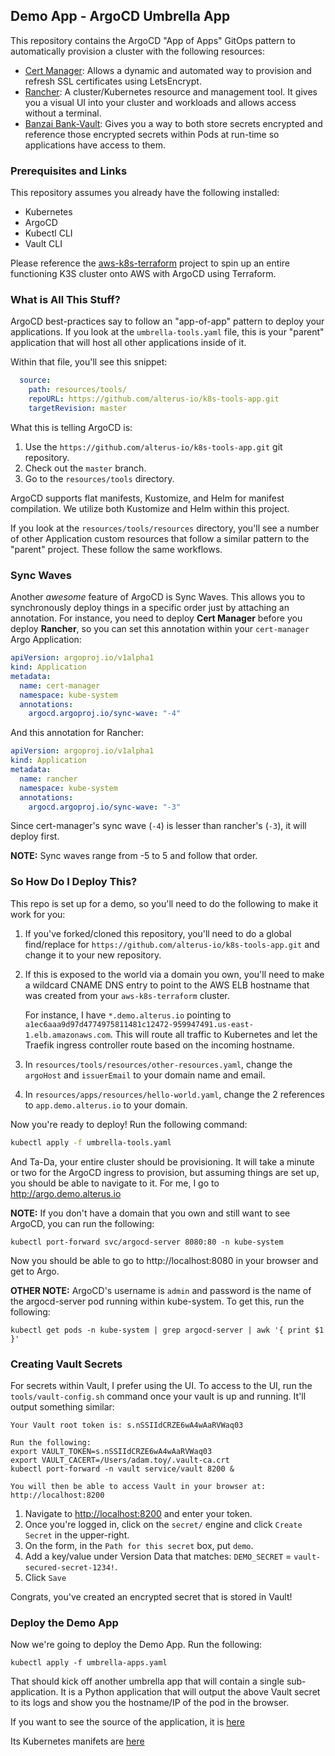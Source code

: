 ## Demo App - ArgoCD Umbrella App

This repository contains the ArgoCD "App of Apps" GitOps pattern to automatically provision a cluster with the following resources:

* [Cert Manager](https://cert-manager.io/docs/): Allows a dynamic and automated way to provision and refresh SSL certificates using LetsEncrypt.
* [Rancher](https://rancher.com/docs/rancher/v2.x/en/): A cluster/Kubernetes resource and management tool. It gives you a visual UI into your cluster and workloads and allows access without a terminal.
* [Banzai Bank-Vault](https://github.com/banzaicloud/bank-vaults): Gives you a way to both store secrets encrypted and reference those encrypted secrets within Pods at run-time so applications have access to them.

### Prerequisites and Links

This repository assumes you already have the following installed:

* Kubernetes
* ArgoCD
* Kubectl CLI
* Vault CLI

Please reference the [aws-k8s-terraform](https://github.com/alterus-io/aws-k8s-terraform) project to spin up an entire functioning K3S cluster onto AWS with ArgoCD using Terraform.

### What is All This Stuff?

ArgoCD best-practices say to follow an "app-of-app" pattern to deploy your applications. If you look at the `umbrella-tools.yaml` file, this is your "parent" application that will host all other applications inside of it.

Within that file, you'll see this snippet:

```yaml
  source:
    path: resources/tools/
    repoURL: https://github.com/alterus-io/k8s-tools-app.git
    targetRevision: master
```

What this is telling ArgoCD is:

1. Use the `https://github.com/alterus-io/k8s-tools-app.git` git repository.
2. Check out the `master` branch.
3. Go to the `resources/tools` directory.

ArgoCD supports flat manifests, Kustomize, and Helm for manifest compilation. We utilize both Kustomize and Helm within this project.

If you look at the `resources/tools/resources` directory, you'll see a number of other Application custom resources that follow a similar pattern to the "parent" project. These follow the same workflows.

### Sync Waves

Another *awesome* feature of ArgoCD is Sync Waves. This allows you to synchronously deploy things in a specific order just by attaching an annotation. For instance, you need to deploy **Cert Manager** before you deploy **Rancher**, so you can set this annotation within your `cert-manager` Argo Application:

```yaml
apiVersion: argoproj.io/v1alpha1
kind: Application
metadata:
  name: cert-manager
  namespace: kube-system
  annotations:
    argocd.argoproj.io/sync-wave: "-4"
```

And this annotation for Rancher:

```yaml
apiVersion: argoproj.io/v1alpha1
kind: Application
metadata:
  name: rancher
  namespace: kube-system
  annotations:
    argocd.argoproj.io/sync-wave: "-3"
```

Since cert-manager's sync wave (`-4`) is lesser than rancher's (`-3`), it will deploy first.

**NOTE:** Sync waves range from -5 to 5 and follow that order.

### So How Do I Deploy This?

This repo is set up for a demo, so you'll need to do the following to make it work for you:

1. If you've forked/cloned this repository, you'll need to do a global find/replace for `https://github.com/alterus-io/k8s-tools-app.git` and change it to your new repository.

2. If this is exposed to the world via a domain you own, you'll need to make a wildcard CNAME DNS entry to point to the AWS ELB hostname that was created from your `aws-k8s-terraform` cluster.

   For instance, I have `*.demo.alterus.io` pointing to `a1ec6aaa9d97d4774975811481c12472-959947491.us-east-1.elb.amazonaws.com`. This will route all traffic to Kubernetes and let the Traefik ingress controller route based on the incoming hostname.
   
3. In `resources/tools/resources/other-resources.yaml`, change the `argoHost` and `issuerEmail` to your domain name and email.

4. In `resources/apps/resources/hello-world.yaml`, change the 2 references to `app.demo.alterus.io` to your domain. 
    
Now you're ready to deploy! Run the following command:

```bash
kubectl apply -f umbrella-tools.yaml
```

And Ta-Da, your entire cluster should be provisioning.  It will take a minute or two for the ArgoCD ingress to provision, but assuming things are set up, you should be able to navigate to it. For me, I go to http://argo.demo.alterus.io

**NOTE:** If you don't have a domain that you own and still want to see ArgoCD, you can run the following:

```$xslt
kubectl port-forward svc/argocd-server 8080:80 -n kube-system
```

Now you should be able to go to http://localhost:8080 in your browser and get to Argo.

**OTHER NOTE:** ArgoCD's username is `admin` and password is the name of the argocd-server pod running within kube-system. To get this, run the following:

```$xslt
kubectl get pods -n kube-system | grep argocd-server | awk '{ print $1 }'
```

### Creating Vault Secrets

For secrets within Vault, I prefer using the UI. To access to the UI, run the `tools/vault-config.sh` command once your vault is up and running. It'll output something similar:

```
Your Vault root token is: s.nSSIIdCRZE6wA4wAaRVWaq03

Run the following:
export VAULT_TOKEN=s.nSSIIdCRZE6wA4wAaRVWaq03
export VAULT_CACERT=/Users/adam.toy/.vault-ca.crt
kubectl port-forward -n vault service/vault 8200 &

You will then be able to access Vault in your browser at: http://localhost:8200

```

1. Navigate to [http://localhost:8200](http://localhost:8200) and enter your token.
2. Once you're logged in, click on the `secret/` engine and click `Create Secret` in the upper-right.
3. On the form, in the `Path for this secret` box, put `demo`.
4. Add a key/value under Version Data that matches: `DEMO_SECRET` = `vault-secured-secret-1234!`.
5. Click `Save`

Congrats, you've created an encrypted secret that is stored in Vault!

### Deploy the Demo App

Now we're going to deploy the Demo App. Run the following:

```
kubectl apply -f umbrella-apps.yaml
```

That should kick off another umbrella app that will contain a single sub-application. It is a Python application that will output the above Vault secret to its logs and show you the hostname/IP of the pod in the browser.

If you want to see the source of the application, it is [here](https://github.com/alterus-io/hello-world)

Its Kubernetes manifets are [here](https://github.com/alterus-io/hello-world-manifests)
